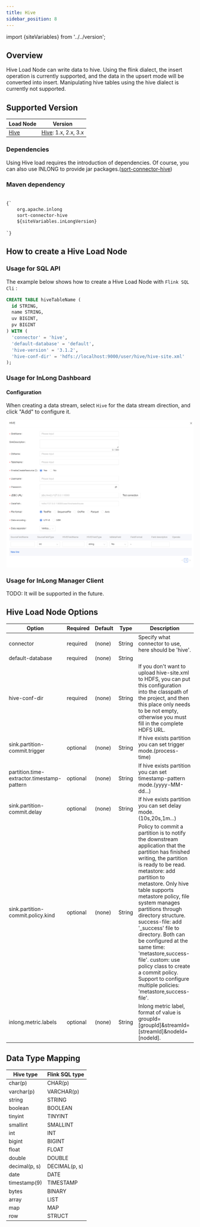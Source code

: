 ```yaml
---
title: Hive
sidebar_position: 8
---
```


import {siteVariables} from '../../version';

## Overview
Hive Load Node can write data to hive. Using the flink dialect, the insert operation is currently supported, and the data in the upsert mode will be converted into insert.
Manipulating hive tables using the hive dialect is currently not supported.

## Supported Version

| Load Node                           | Version                                            | 
|-------------------------------------|----------------------------------------------------|
| [Hive](./hive.md) | [Hive](https://nightlies.apache.org/flink/flink-docs-master/docs/connectors/table/hive/overview/#supported-hive-versions): 1.x, 2.x, 3.x |

### Dependencies

Using Hive load requires the introduction of dependencies.
Of course, you can also use INLONG to provide jar packages.([sort-connector-hive](https://inlong.apache.org/download/))

### Maven dependency

<pre><code parentName="pre">
{`<dependency>
    <groupId>org.apache.inlong</groupId>
    <artifactId>sort-connector-hive</artifactId>
    <version>${siteVariables.inLongVersion}</version>
</dependency>
`}
</code></pre>
## How to create a Hive Load Node

### Usage for SQL API

The example below shows how to create a Hive Load Node with `Flink SQL Cli` :

```sql
CREATE TABLE hiveTableName (
  id STRING,
  name STRING,
  uv BIGINT,
  pv BIGINT
) WITH (
  'connector' = 'hive',
  'default-database' = 'default',
  'hive-version' = '3.1.2',
  'hive-conf-dir' = 'hdfs://localhost:9000/user/hive/hive-site.xml'
);
```
### Usage for InLong Dashboard

#### Configuration
When creating a data stream, select `Hive` for the data stream direction, and click "Add" to configure it.

![Hive Configuration](img/hive.png)

### Usage for InLong Manager Client

TODO: It will be supported in the future.

## Hive Load Node Options

| Option | Required | Default | Type | Description |
| --- | --- | --- | --- | --- |
|  connector | required | (none) | String | Specify what connector to use, here should be 'hive'. |
|  default-database | required | (none) | String |     |
|  hive-conf-dir | required | (none) | String | If you don't want to upload hive-site.xml to HDFS, you can put this configuration into the classpath of the project, and then this place only needs to be not empty, otherwise you must fill in the complete HDFS URL. |
|  sink.partition-commit.trigger | optional | (none) | String | If hive exists partition you can set trigger mode.(process-time) |
|  partition.time-extractor.timestamp-pattern | optional | (none) | String | If hive exists partition you can set timestamp-pattern mode.(yyyy-MM-dd...) |
|  sink.partition-commit.delay | optional | (none) | String | If hive exists partition you can set delay mode.(10s,20s,1m...) |
|  sink.partition-commit.policy.kind | optional | (none) | String | Policy to commit a partition is to notify the downstream application that the partition has finished writing, the partition is ready to be read. metastore: add partition to metastore. Only hive table supports metastore policy, file system manages partitions through directory structure. success-file: add '_success' file to directory. Both can be configured at the same time: 'metastore,success-file'. custom: use policy class to create a commit policy. Support to configure multiple policies: 'metastore,success-file'. |
| inlong.metric.labels | optional | (none) | String | Inlong metric label, format of value is groupId=[groupId]&streamId=[streamId]&nodeId=[nodeId]. |


## Data Type Mapping

| Hive type | Flink SQL type |
| --- | --- |
| char(p) | CHAR(p) |
| varchar(p) | VARCHAR(p) |
| string | STRING |
| boolean | BOOLEAN |
| tinyint | TINYINT |
| smallint | SMALLINT |
| int | INT |
| bigint | BIGINT |
| float | FLOAT |
| double | DOUBLE |
| decimal(p, s) | DECIMAL(p, s) |
| date | DATE |
| timestamp(9) | TIMESTAMP |
| bytes | BINARY |
| array | LIST |
| map | MAP |
| row | STRUCT |